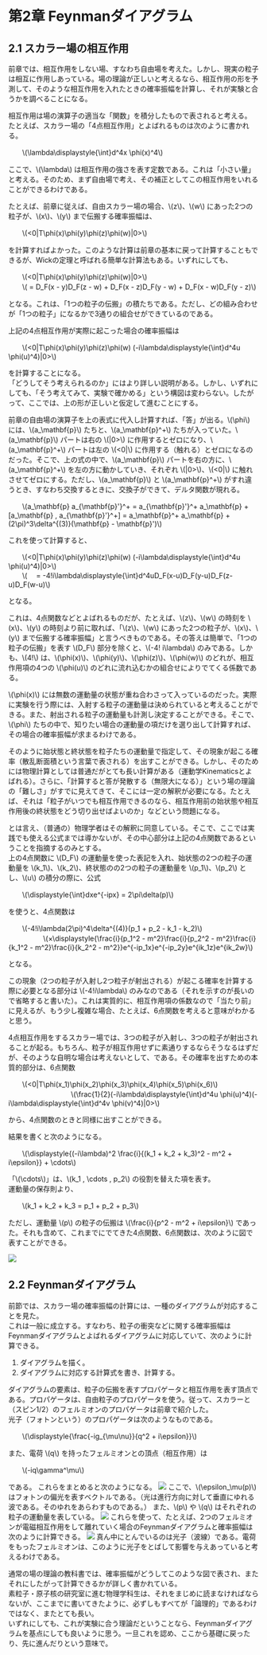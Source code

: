 # 第2章 Feynmanダイアグラム

## 2.1 スカラー場の相互作用
前章では、相互作用をしない場、すなわち自由場を考えた。しかし、現実の粒子は相互に作用しあっている。場の理論が正しいと考えるなら、相互作用の形を予測して、そのような相互作用を入れたときの確率振幅を計算し、それが実験と合うかを調べることになる。

相互作用は場の演算子の適当な「関数」を積分したもので表されると考える。  
たとえば、スカラー場の「4点相互作用」とよばれるものは次のように書かれる。

　　\\(\lambda\displaystyle{\int}d^4x \phi(x)^4\\)

ここで、\\(\lambda\\) は相互作用の強さを表す定数である。これは「小さい量」と考える。そのため、まず自由場で考え、その補正としてこの相互作用をいれることができるわけである。

たとえば、前章に従えば、自由スカラー場の場合、\\(z\\)、\\(w\\) にあった2つの粒子が、\\(x\\)、\\(y\\) まで伝搬する確率振幅は、

　　\\(<0|T\phi(x)\phi(y)\phi(z)\phi(w)|0>\\)

を計算すればよかった。このような計算は前章の基本に戻って計算することもできるが、Wickの定理と呼ばれる簡単な計算法もある。いずれにしても、

　　\\(<0|T\phi(x)\phi(y)\phi(z)\phi(w)|0>\\)  
　　\\( = D_F(x - y)D_F(z - w) + D_F(x - z)D_F(y - w) + D_F(x - w)D_F(y - z)\\)

となる。これは、「1つの粒子の伝搬」の積たちである。ただし、どの組み合わせが「1つの粒子」になるかで3通りの組合せができているのである。

上記の4点相互作用が実際に起こった場合の確率振幅は

　　\\(<0|T\phi(x)\phi(y)\phi(z)\phi(w) (-i\lambda\displaystyle{\int}d^4u \phi(u)^4)|0>\\)

を計算することになる。  
「どうしてそう考えられるのか」にはより詳しい説明がある。しかし、いずれにしても、「そう考えてみて、実験で確かめる」という構図は変わらない。したがって、ここでは、上の形が正しいと仮定して進むことにする。

前章の自由場の演算子を上の表式に代入し計算すれば、「答」が出る。\\(\phi\\) には、\\(a_\mathbf{p}\\) たちと、\\(a_\mathbf{p}^+\\) たちが入っていた。\\(a_\mathbf{p}\\) パートは右の \\(|0>\\) に作用するとゼロになり、\\(a_\mathbf{p}^+\\) パートは左の \\(<0|\\) に作用する（触れる）とゼロになるのだった。そこで、上の式の中で、\\(a_\mathbf{p}\\) パートを右の方に、\\(a_\mathbf{p}^+\\) を左の方に動かしていき、それぞれ \\(|0>\\)、\\(<0|\\) に触れさせてゼロにする。ただし、\\(a_\mathbf{p}\\) と \\(a_\mathbf{p}^+\\) がすれ違うとき、すなわち交換するときに、交換子ができて、デルタ関数が現れる。

　　\\(a_\mathbf{p} a_{\mathbf{p}'}^+ = a_{\mathbf{p}'}^+ a_\mathbf{p} + [a_\mathbf{p} , a_{\mathbf{p}'}^+] = a_\mathbf{p}^+ a_\mathbf{p} + (2\pi)^3\delta^{(3)}(\mathbf{p} - \mathbf{p}')\\) 

これを使って計算すると、

　　\\(<0|T\phi(x)\phi(y)\phi(z)\phi(w) (-i\lambda\displaystyle{\int}d^4u \phi(u)^4)|0>\\)  
　　\\(　 = -4!i\lambda\displaystyle{\int}d^4uD_F(x-u)D_F(y-u)D_F(z-u)D_F(w-u)\\)

となる。

これは、4点関数などとよばれるものだが、たとえば、\\(z\\)、\\(w\\) の時刻を \\(x\\)、\\(y\\) の時刻より前に取れば、「\\(z\\)、\\(w\\) にあった2つの粒子が、\\(x\\)、\\(y\\) まで伝搬する確率振幅」と言うべきものである。その答えは簡単で、「1つの粒子の伝搬」を表す \\(D_F\\) 部分を除くと、\\(-4! i\lambda\\) のみである。しかも、\\(4!\\) は、\\(\\phi(x)\\)、\\(\\phi(y)\\)、\\(\\phi(z)\\)、\\(\\phi(w)\\) のどれが、相互作用項の4つの \\(\phi(u)\\) のどれに流れ込むかの組合せによりでてくる係数である。

\\(\phi(x)\\) には無数の運動量の状態が重ね合わさって入っているのだった。実際に実験を行う際には、入射する粒子の運動量は決められていると考えることができる。また、射出される粒子の運動量も計測し決定することができる。そこで、\\(\phi\\) たちの中で、知りたい場合の運動量の項だけを選り出して計算すれば、その場合の確率振幅が求まるわけである。 

そのように始状態と終状態を粒子たちの運動量で指定して、その現象が起こる確率（散乱断面積という言葉で表される）を出すことができる。しかし、そのためには物理計算としては普通だがとても長い計算がある（運動学Kinematicsとよばれる）。さらに、「計算すると答が発散する（無限大になる）」という場の理論の「難しさ」がすでに見えてきて、そこには一定の解釈が必要になる。たとえば、それは「粒子がいつでも相互作用できるのなら、相互作用前の始状態や相互作用後の終状態をどう切り出せばよいのか」などという問題になる。

とは言え、（普通の）物理学者はその解釈に同意している。そこで、ここでは実践でも使える公式までは導かないが、その中心部分は上記の4点関数であるということを指摘するのみとする。  
上の4点関数に \\(D_F\\) の運動量を使った表記を入れ、始状態の2つの粒子の運動量を \\(k_1\\)、\\(k_2\\)、終状態のの2つの粒子の運動量を \\(p_1\\)、\\(p_2\\) とし、\\(u\\) の積分の際に、公式

　　\\(\displaystyle{\int}dxe^{-ipx} = 2\pi\delta(p)\\)

を使うと、4点関数は

　　\\(-4!i\lambda(2\pi)^4\delta^{(4)}(p_1 + p_2 - k_1 - k_2)\\)  
　　　　　\\(×\displaystyle{\frac{i}{p_1^2 - m^2}\frac{i}{p_2^2 - m^2}\frac{i}{k_1^2 - m^2}\frac{i}{k_2^2 - m^2}}e^{-ip_1x}e^{-ip_2y}e^{ik_1z}e^{ik_2w}\\)

となる。

この現象（2つの粒子が入射し2つ粒子が射出される）が起こる確率を計算する際に必要となる部分は \\(-4!i\lambda\\) のみなのである（それを示すのが長いので省略すると書いた）。これは実質的に、相互作用項の係数なので「当たり前」に見えるが、もう少し複雑な場合、たとえば、6点関数を考えると意味がわかると思う。

4点相互作用をするスカラー場では、3つの粒子が入射し、3つの粒子が射出されることが起る。もちろん、粒子が相互作用せずに素通りするならそうなるはずだが、そのような自明な場合は考えないとして、である。その確率を出すための本質的部分は、6点関数

　　\\(<0|T\phi(x_1)\phi(x_2)\phi(x_3)\phi(x_4)\phi(x_5)\phi(x_6)\\)  
　　　　　　　　　\\(\frac{1}{2}(-i\lambda\displaystyle{\int}d^4u \phi(u)^4)(-i\lambda\displaystyle{\int}d^4v \phi(v)^4)|0>\\)  

から、4点関数のときと同様に出すことができる。

結果を書くと次のようになる。

　　\\(\displaystyle{(-i\lambda)^2 \frac{i}{(k_1 + k_2 + k_3)^2 - m^2 + i\epsilon}} + \cdots\\)
 
「\\(\cdots\\)」は、\\(k_1 , \cdots , p_2\\) の役割を替えた項を表す。  
運動量の保存則より、

　　\\(k_1 + k_2 + k_3 = p_1 + p_2 + p_3\\)

ただし、運動量 \\(p\\) の粒子の伝搬は \\(\frac{i}{p^2 - m^2 + i\epsilon}\\) であった。それも含めて、これまでにでてきた4点関数、6点関数は、次のように図で表すことができる。

![](feynman.jpg)

## 2.2 Feynmanダイアグラム

前節では、スカラー場の確率振幅の計算には、一種のダイアグラムが対応することを見た。  
これは一般に成立する。すなわち、粒子の衝突などに関する確率振幅はFeynmanダイアグラムとよばれるダイアグラムに対応していて、次のように計算できる。

1. ダイアグラムを描く。
2. ダイアグラムに対応する計算式を書き、計算する。

ダイアグラムの要素は、粒子の伝搬を表すプロパゲータと相互作用を表す頂点である。プロパゲータは、自由粒子のプロパゲータを使う。従って、スカラーと（スピン1/2）のフェルミオンのプロパゲータは前章で紹介した。  
光子（フォトンという）のプロパゲータは次のようなものである。

　　\\(\displaystyle{\frac{-ig_{\mu\nu}}{q^2 + i\epsilon}}\\)
 
また、電荷 \\(q\\) を持ったフェルミオンとの頂点（相互作用）は

　　\\(-iq\gamma^\mu\\)

である。
これらをまとめると次のようになる。
![](propagator.jpg)
ここで、\\(\epsilon_\mu(p)\\) はフォトンの偏光を表すベクトルである。（光は進行方向に対して垂直にゆれる波である。そのゆれをあらわすものである。）
また、\\(p\\) や \\(q\\) はそれぞれの粒子の運動量を表している。
![](sougo.jpg)
これらを使って、たとえば、2つのフェルミオンが電磁相互作用をして離れていく場合のFeynmanダイアグラムと確率振幅は次のように計算できる。
![](interaction.jpg)
真ん中にとんでいるのは光子（波線）である。電荷をもったフェルミオンは、このように光子をとばして影響を与えあっていると考えるわけである。

通常の場の理論の教科書では、確率振幅がどうしてこのような図で表され、またそれにしたがって計算できるかが詳しく書かれている。  
素粒子・原子核の研究室に進む物理学科生は、それをまじめに読まなければならないが、ここまでに書いてきたように、必ずしもすべてが「論理的」であるわけではなく、またとても長い。  
いずれにしても、これが実験に合う理論だということなら、Feynmanダイアグラムを基点にしても良いように思う。一旦これを認め、ここから基礎に戻ったり、先に進んだりという意味で。